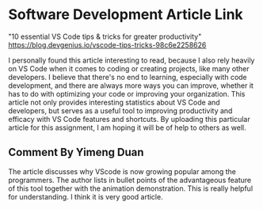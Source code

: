 # Software Development Article Link 
"10 essential VS Code tips & tricks for greater productivity"
https://blog.devgenius.io/vscode-tips-tricks-98c6e2258626 

I personally found this article interesting to read, because I also rely heavily on VS Code when it comes to coding or creating projects, like many other developers. I believe that there's no end to learning, especially with code development, and there are always more ways you can improve, whether it has to do with optimizing your code or improving your organization. This article not only provides interesting statistics about VS Code and developers, but serves as a useful tool to improving productivity and efficacy with VS Code features and shortcuts. By uploading this particular article for this assignment, I am hoping it will be of help to others as well. 

## Comment By Yimeng Duan
The article discusses why VScode is now growing popular among the programmers. The author lists in bullet points of the advantageous feature of this tool together with the animation demonstration. This is really helpful for understanding. I think it is very good article.